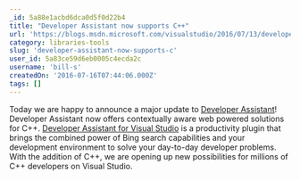 ```yaml
---
_id: 5a88e1acbd6dca0d5f0d22b4
title: "Developer Assistant now supports C++"
url: 'https://blogs.msdn.microsoft.com/visualstudio/2016/07/13/developer-assistant-supports-cpp/'
category: libraries-tools
slug: 'developer-assistant-now-supports-c'
user_id: 5a83ce59d6eb0005c4ecda2c
username: 'bill-s'
createdOn: '2016-07-16T07:44:06.000Z'
tags: []
---
```


Today we are happy to announce a major update to <a href="https://blogs.msdn.microsoft.com/onecode/p/devassistant/">Developer Assistant</a>! Developer Assistant now offers contextually aware web powered solutions for C++. <a href="http://www.microsoft.com/click/services/Redirect2.ashx?CR_CC=200627594">Developer Assistant for Visual Studio</a> is a productivity plugin that brings the combined power of Bing search capabilities and your development environment to solve your day-to-day developer problems. With the addition of C++, we are opening up new possibilities for millions of C++ developers on Visual Studio.

